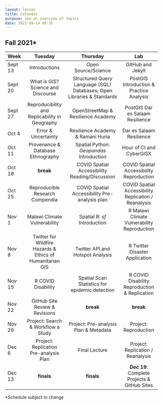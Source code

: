 ```yaml
---
layout: lesson
title: Calendar
purpose: see an overview of topics
date: 2021-09-14 09:35
---
```


## Fall 2021*

Week | Tuesday | Thursday | Lab
:--- | :-----: | :------: | :-:
Sept 13 | Introductions | Open Source/Science | GitHub and Jekyll
Sept 20 | What is GIS? Science and Discourse | Structured Query Language (SQL) Databases; Open Libraries & Standards | PostGIS Introduction & Practice Analysis
Sept 27 | Reproducibility and Replicability in Geography | OpenStreetMap & Resilience Academy | PostGIS Dar es Salaam Resilience
Oct 4 | Error & Uncertainty | Resilience Academy & Ramani Huria | Dar es Salaam Resilience
Oct 11 | Provenance &  Database Ethnography | Spatial Python: *Geopandas* Introduction | Hour of CI and CyberGISX
Oct 18 | **break** | COVID Spatial Accessibility Reading/Discussion | COVID Spatial Accessibility Reproduction
Oct 25 | Reproducible Research Compendia | COVID Spatial Accessibility Pre-analysis plan | COVID Spatial Accessibility Replication / Reanalysis
Nov 1 | Malawi Climate Vulnerability | Spatial R: *sf* Introduction | R Malawi Climate Vulnerability Reproduction
Nov 8 | Twitter for Wildfire Hazards & Ethics of Humanitarian GIS | Twitter API and Hotspot Analysis | R Twitter Disaster Application
Nov 15 | R COVID Disability | Spatial Scan Statistics for epidemic detection | R COVID Disability Reproduction & Replication
Nov 22 | GitHub Site Review & Revisions | **break** | **break**
Nov 29 | Project: Search & Workflow a Study | Project: Pre-analysis Plan & Metadata | Project: Reproduction
Dec 6 | Project: Replication Pre-analysis Plan | Final Lecture | Project: Replication / Reanalysis
Dec 13 | **finals** | **finals** | **Dec 19**: Complete Projects & GitHub Sites

*Schedule subject to change
